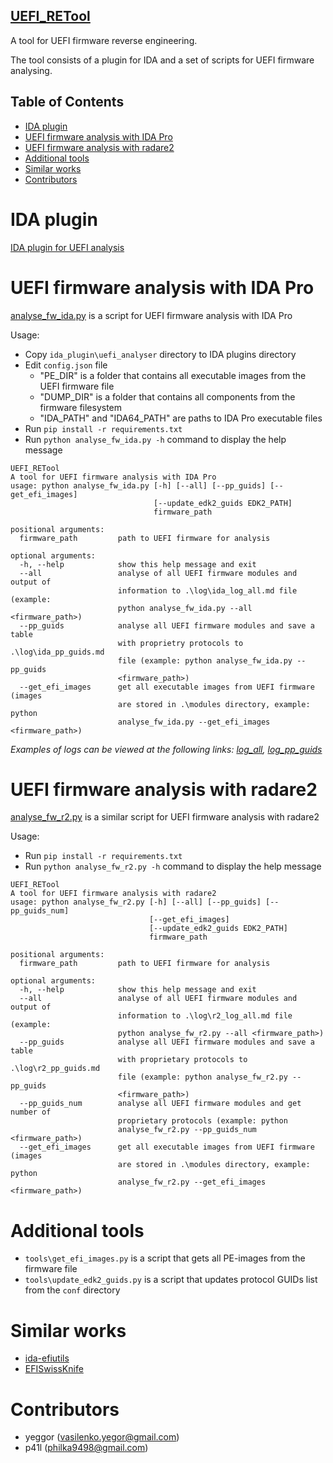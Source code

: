 ## [UEFI_RETool](https://github.com/yeggor/UEFI_RETool)

A tool for UEFI firmware reverse engineering.

The tool consists of a plugin for IDA and a set of scripts for UEFI firmware analysing.

## Table of Contents

- [IDA plugin](#ida-plugin)
- [UEFI firmware analysis with IDA Pro](#uefi-firmware-analysis-with-ida-pro)
- [UEFI firmware analysis with radare2](#uefi-firmware-analysis-with-radare2)
- [Additional tools](#additional-tools)
- [Similar works](#similar-works)
- [Contributors](#contributors)

# IDA plugin

[IDA plugin for UEFI analysis](https://github.com/yeggor/UEFI_RETool/tree/master/ida_plugin)

# UEFI firmware analysis with IDA Pro

[analyse_fw_ida.py](https://github.com/yeggor/UEFI_RETool/blob/master/analyse_fw_ida.py) is a script for UEFI firmware analysis with IDA Pro

Usage:

 * Copy `ida_plugin\uefi_analyser` directory to IDA plugins directory
 * Edit `config.json` file
    - "PE_DIR" is a folder that contains all executable images from the UEFI firmware file
    - "DUMP_DIR" is a folder that contains all components from the firmware filesystem
    - "IDA_PATH" and "IDA64_PATH" are paths to IDA Pro executable files
 * Run `pip install -r requirements.txt`
 * Run `python analyse_fw_ida.py -h` command to display the help message

```
UEFI_RETool
A tool for UEFI firmware analysis with IDA Pro
usage: python analyse_fw_ida.py [-h] [--all] [--pp_guids] [--get_efi_images]
                                [--update_edk2_guids EDK2_PATH]
                                firmware_path

positional arguments:
  firmware_path         path to UEFI firmware for analysis

optional arguments:
  -h, --help            show this help message and exit
  --all                 analyse of all UEFI firmware modules and output of
                        information to .\log\ida_log_all.md file (example:
                        python analyse_fw_ida.py --all <firmware_path>)
  --pp_guids            analyse all UEFI firmware modules and save a table
                        with proprietry protocols to .\log\ida_pp_guids.md
                        file (example: python analyse_fw_ida.py --pp_guids
                        <firmware_path>)
  --get_efi_images      get all executable images from UEFI firmware (images
                        are stored in .\modules directory, example: python
                        analyse_fw_ida.py --get_efi_images <firmware_path>)
```

*Examples of logs can be viewed at the following links: [log_all](https://github.com/yeggor/UEFI_RETool/blob/master/log/examples/ida_log_all_tpt480s.md), [log_pp_guids](https://github.com/yeggor/UEFI_RETool/blob/master/log/examples/ida_log_pp_guids_tpt480s.md)*

# UEFI firmware analysis with radare2

[analyse_fw_r2.py](https://github.com/yeggor/UEFI_RETool/blob/master/analyse_fw_r2.py) is a similar script for UEFI firmware analysis with radare2

Usage:
 * Run `pip install -r requirements.txt`
 * Run `python analyse_fw_r2.py -h` command to display the help message

```
UEFI_RETool
A tool for UEFI firmware analysis with radare2
usage: python analyse_fw_r2.py [-h] [--all] [--pp_guids] [--pp_guids_num]
                               [--get_efi_images]
                               [--update_edk2_guids EDK2_PATH]
                               firmware_path

positional arguments:
  firmware_path         path to UEFI firmware for analysis

optional arguments:
  -h, --help            show this help message and exit
  --all                 analyse of all UEFI firmware modules and output of
                        information to .\log\r2_log_all.md file (example:
                        python analyse_fw_r2.py --all <firmware_path>)
  --pp_guids            analyse all UEFI firmware modules and save a table
                        with proprietary protocols to .\log\r2_pp_guids.md
                        file (example: python analyse_fw_r2.py --pp_guids
                        <firmware_path>)
  --pp_guids_num        analyse all UEFI firmware modules and get number of
                        proprietary protocols (example: python
                        analyse_fw_r2.py --pp_guids_num <firmware_path>)
  --get_efi_images      get all executable images from UEFI firmware (images
                        are stored in .\modules directory, example: python
                        analyse_fw_r2.py --get_efi_images <firmware_path>)
```

# Additional tools

 * `tools\get_efi_images.py` is a script that gets all PE-images from the firmware file
 * `tools\update_edk2_guids.py` is a script that updates protocol GUIDs list from the `conf` directory

# Similar works

 * [ida-efiutils](https://github.com/snare/ida-efiutils)
 * [EFISwissKnife](https://github.com/gdbinit/EFISwissKnife)

# Contributors

 * yeggor (vasilenko.yegor@gmail.com)
 * p41l (philka9498@gmail.com)
